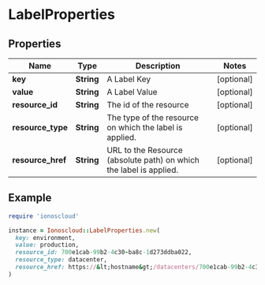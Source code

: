# LabelProperties

## Properties

| Name | Type | Description | Notes |
| ---- | ---- | ----------- | ----- |
| **key** | **String** | A Label Key | [optional] |
| **value** | **String** | A Label Value | [optional] |
| **resource_id** | **String** | The id of the resource | [optional] |
| **resource_type** | **String** | The type of the resource on which the label is applied. | [optional] |
| **resource_href** | **String** | URL to the Resource (absolute path) on which the label is applied. | [optional] |

## Example

```ruby
require 'ionoscloud'

instance = Ionoscloud::LabelProperties.new(
  key: environment,
  value: production,
  resource_id: 700e1cab-99b2-4c30-ba8c-1d273ddba022,
  resource_type: datacenter,
  resource_href: https://&lt;hostname&gt;/datacenters/700e1cab-99b2-4c30-ba8c-1d273ddba022
)
```

